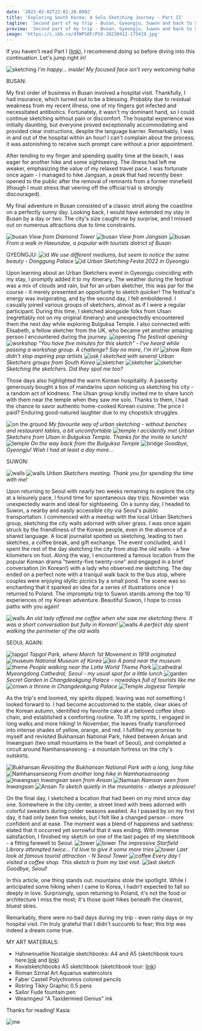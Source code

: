 ```yaml
---
date: '2023-02-02T22:02:20.000Z'
title: 'Exploring South Korea: A Solo Sketching Journey - Part II'
tagline: 'Second part of my trip - Busan, Gyeongju, Suwon and back to Seoul'
preview: 'Second part of my trip - Busan, Gyeongju, Suwon and back to Seoul'
image: 'https://i.ibb.co/dfWPS0F/PSX-20230412-175419.jpg'
---
```

If you haven't read Part I ([link](https://adventurerartist.com/blog/d1e083c3-f9bf-435f-9a63-0aa52b1b40d6)), I recommend doing so before diving into this continuation. Let's jump right in!

![sketching](https://i.ibb.co/qYx92tk/IMG-20221031-194000-365.jpg "sketching")
*I'm happy... inside! My focused face isn't very welcoming haha*

BUSAN:

My first order of business in Busan involved a hospital visit. Thankfully, I had insurance, which turned out to be a blessing. Probably due to residual weakness from my recent illness, one of my fingers got infected and necessitated antibiotics. Fortunately, it wasn't my dominant hand, so I could continue sketching without pain or discomfort. The hospital experience was initially daunting, but everyone proved exceptionally accommodating and provided clear instructions, despite the language barrier. Remarkably, I was in and out of the hospital within an hour! I can't complain about the process; it was astonishing to receive such prompt care without a prior appointment.

After tending to my finger and spending quality time at the beach, I was eager for another hike and some sightseeing. The illness had left me weaker, emphasizing the value of my relaxed travel pace. I was fortunate once again - I managed to hike Jangsan, a peak that had recently been opened to the public after the removal of remnants from a former minefield (though I must stress that veering off the official trail is strongly discouraged).

My final adventure in Busan consisted of a classic stroll along the coastline on a perfectly sunny day. Looking back, I would have extended my stay in Busan by a day or two. The city's size caught me by surprise, and I missed out on numerous attractions due to time constraints.

![busan](https://i.ibb.co/7vQv39x/PSX-20230319-172542.jpg "busan")
*View from Diamond Tower*
![busan](https://i.ibb.co/fQGPG0c/PSX-20230316-131613.jpg "busan")
*View from Jangsan*
![busan](https://i.ibb.co/6XHqdyg/PSX-20230319-172245.jpg "busan")
*From a walk in Haeundae, a popular with tourists district of Busan*

GYEONGJU:
![id](https://i.ibb.co/GPYQm4w/PSX-20230323-154201.jpg "id")
*We use different mediums, but seem to notice the same beauty - Donggung Palace*
![id](https://i.ibb.co/HdtdvH8/IMG-20221031-203557-190.jpg "id")
*Urban Sketching Festa 2022 in Gyeongju*

Upon learning about an Urban Sketchers event in Gyeongju coinciding with my stay, I promptly added it to my itinerary. The weather during the festival was a mix of clouds and rain, but for an urban sketcher, this was par for the course - it merely presented an opportunity to sketch quicker! The festival's energy was invigorating, and by the second day, I felt emboldened. I casually joined various groups of sketchers, almost as if I were a regular participant. During this time, I sketched alongside folks from Ulsan (regrettably not on my original itinerary) and unexpectedly encountered them the next day while exploring Bulguksa Temple. I also connected with Elisabeth, a fellow sketcher from the UK, who became yet another amazing person I encountered during the journey.
![opening](https://i.ibb.co/VLH5WrB/PSX-20230320-150427.jpg "opening")
*The festival opening*
![workshop](https://i.ibb.co/ySst6Jx/PSX-20221101-230007-1.jpg "workshop")
*"You have five minutes for this sketch" - I've heard while passing a workshop group. A challenge? Say no more, I'm in!*
![show](https://i.ibb.co/BC14PjV/PSX-20230320-150358.jpg "show")
*Rain didn't stop aspiring pop artists*
![usk](https://i.ibb.co/34VYGK8/PSX-20230322-182110.jpg "usk")
*I sketched with several Urban Sketchers groups from South Korea*
![sketcher](https://i.ibb.co/QkNPB8k/PXL-20221029-053603957.jpg "sketcher")
![sketcher](https://i.ibb.co/9ZLfzXx/PSX-20230322-182343.jpg "sketcher")
![sketcher](https://i.ibb.co/C2Hzp4Q/PSX-20230322-182141.jpg "sketcher")
*Sketching the sketchers. Did they spot me too?*

Those days also highlighted the warm Korean hospitality. A passerby generously bought a box of mandarins upon noticing us sketching his city - a random act of kindness. The Ulsan group kindly invited me to share lunch with them near the temple when they saw me solo. Thanks to them, I had the chance to savor authentic home-cooked Korean cuisine. The price I paid? Enduring good-natured laughter due to my chopstick struggles.

![on the ground](https://i.ibb.co/sCyZmNG/IMG-20221030-224240-719.jpg "on the ground")
*My favourite way of urban sketching - without benches and restaurant tables,  a bit uncomfortable*
![temple](https://i.ibb.co/p42y63g/PSX-20230326-182847.jpg "temple")
*I accidently met Urban Sketchers from Ulsan in Bulguksa Temple. Thanks for the invite to lunch!*
![temple](https://i.ibb.co/Gv07DxC/PSX-20230326-182908.jpg "temple")
*On the way back from the Bulguksa Temple*
![bridge](https://i.ibb.co/MfHdr1k/PSX-20230323-153953.jpg "bridge")
*Goodbye, Gyeongju! Wish I had at least a day more...*

SUWON:

![walls](https://i.ibb.co/wWgrspL/PSX-20230406-132531.jpg "walls")
![walls](https://i.ibb.co/jrfhJ87/PSX-20230407-175611.jpg "walls")
*Urban Sketchers meeting. Thank you for spending the time with me!*

Upon returning to Seoul with nearly two weeks remaining to explore the city at a leisurely pace, I found time for spontaneous day trips. November was unexpectedly warm and ideal for sightseeing. On a sunny day, I headed to Suwon, a nearby and easily accessible city via Seoul's public transportation. I commenced with a meetup with the local Urban Sketchers group, sketching the city walls adorned with silver grass. I was once again struck by the friendliness of the Korean people, even in the absence of a shared language. A local journalist spotted us sketching, leading to two sketches, a coffee break, and gift exchange. The event concluded, and I spent the rest of the day sketching the city from atop the old walls - a few kilometers on foot. Along the way, I encountered a famous location from the popular Korean drama "twenty-five twenty-one" and engaged in a brief conversation (in Korean!) with a lady who observed me sketching. The day ended on a perfect note with a tranquil walk back to the bus stop, where couples were enjoying idyllic picnics by a small pond. The scene was so enchanting that it sparked an idea for a series of illustrations once I returned to Poland. The impromptu trip to Suwon stands among the top 10 experiences of my Korean adventure. Beautiful Suwon, I hope to cross paths with you again!

![walls](https://i.ibb.co/M99pJ7R/PSX-20230411-181102.jpg "walls")
*An old lady offered me coffee when she saw me sketching there. It was a short conversation but fully in Korean!*
![walls](https://i.ibb.co/F56DvHB/PSX-20230412-175349.jpg "walls")
*A perfect day spent walking the perimeter of the old walls*


SEOUL AGAIN:

![tapgol](https://i.ibb.co/6DSqsqJ/PSX-20230330-162106.jpg "tapgol")
*Tapgol Park, where  March 1st Movement in 1919 originated*
![museum](https://i.ibb.co/zZSNc9j/PXL-20221104-043919123.jpg "museum")
*National Museum of Korea*
![koi](https://i.ibb.co/jyQhws9/PSX-20230330-162238.jpg "koi")
*A pond near the museum*
![theme](https://i.ibb.co/Bz0ZnFV/PSX-20230331-154209.jpg "theme")
*People walking near the Lotte World Theme Park*
![cathedral](https://i.ibb.co/dBs1ksZ/PSX-20230418-115654.jpg "cathedral")
*Myeongdong Cathedral, Seoul - my usual spot for a little lunch*
![garden](https://i.ibb.co/jTb7GMm/PSX-20230327-141226.jpg "garden")
*Secret Garden in Changdeokgung Palace - nowadays full of tourists like me*
![crown](https://i.ibb.co/4dYShgJ/PSX-20230327-140741.jpg "crown")
*a throne in Changdeokgung Palace*
![Temple](https://i.ibb.co/52d5KXC/PSX-20230330-162345.jpg "Temple")
*Jogyesa Temple*

As the trip's end loomed, my spirits dipped; leaving was not something I looked forward to. I had become accustomed to the stable, clear skies of the Korean autumn, identified my favorite cake at a beloved coffee shop chain, and established a comforting routine. To lift my spirits, I engaged in long walks and more hiking! In November, the leaves finally transformed into intense shades of yellow, orange, and red. I fulfilled my promise to myself and revisited Bukhansan National Park, hiked between Ansan and Inwangsan (two small mountains in the heart of Seoul), and completed a circuit around Namhansanseong - a mountain fortress on the city's outskirts.

![Bukhansan ](https://i.ibb.co/mBKNwmS/PSX-20230416-194834.jpg "Bukhansan ")
*Revisiting the Bukhansan National Park with a long, long hike*
![Namhansanseong ](https://i.ibb.co/5MZPTQr/PSX-20230403-182324.jpg "Namhansanseong ")
*From another long hike in Namhansanseong*
![Inwangsan ](https://i.ibb.co/xHwqTQM/PSX-20230419-183117.jpg "Inwangsan")
*Inwangsan seen from Ansan*
![Namsan ](https://i.ibb.co/x7D8mzp/PSX-20230419-183049.jpg "Namsan ")
*Namsan seen from Inwangsan*
![Ansan](https://i.ibb.co/zbBX7JC/PXL-20221114-031738287.jpg "Ansan")
*To sketch quietly in the mountains - always a pleasure!*


On the final day, I sketched a location that had been on my mind since day one. Somewhere in the city center, a street lined with trees adorned with colorful sweaters during colder seasons awaited. As I passed by on my first day, it had only been five weeks, but I felt like a changed person - more confident and at ease. The moment was a blend of happiness and sadness: elated that it occurred yet sorrowful that it was ending. With immense satisfaction, I finished my sketch on one of the last pages of my sketchbook - a fitting farewell to Seoul.
![tower](https://i.ibb.co/qBvS6kp/PSX-20230402-163647.jpg "tower")
![tower](https://i.ibb.co/qmm476m/PSX-20230402-163744.jpg "tower")
*The impressive Starfield Library attempted twice... I'd love to give it some more tries*
![tower](https://i.ibb.co/gMZKyvY/PSX-20230414-190759.jpg "tower")
*Last look at famous tourist attraction -  N Seoul Tower*
![coffee](https://i.ibb.co/1mCwfnP/PSX-20230418-115737-1.jpg "coffee")
*Every day I visited a coffee shop. This sketch is from my last visit.*
![last sketch](https://i.ibb.co/2NdVYXQ/PSX-20230419-182922.jpg "last sketch")
*Goodbye, Seoul!*

In this article, one thing stands out: mountains stole the spotlight. While I anticipated some hiking when I came to Korea, I hadn't expected to fall so deeply in love. Surprisingly, upon returning to Poland, it's not the food or architecture I miss the most; it's those quiet hikes beneath the clearest, bluest skies.

Remarkably, there were no bad days during my trip - even rainy days or my hospital visit. I'm truly grateful that I didn't succumb to fear; this trip was indeed a dream come true.

MY ART MATERIALS:
- Hahnemuehle Nostalgie sketchbooks: A4 and A5 (sketchbook tours here:[link](https://www.youtube.com/watch?v=deN_62Wq_j0) and [link](https://www.youtube.com/watch?v=03RD4GBJRxs))
- Kovalsketchbooks A5 sketchbook (sketchbook tour: [link](https://www.youtube.com/watch?v=xH_Pe4_EOI0))
- Roman Szmal Art Aquarius watercolors
- Faber Castell Polychromos colored pencils
- Rotring Tikky Graphic 0.5 pens
- Sailor Fude fountain pen
- Wearingeul "A Taxidermied Genius" ink

Thanks for reading!
Kasia

![me](https://i.ibb.co/VV5Zq94/PXL-20221111-014941466-1.jpg "me")
